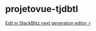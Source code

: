 # projetovue-tjdbtl

[Edit in StackBlitz next generation editor ⚡️](https://stackblitz.com/~/github.com/rafaelmolinari2019/projetovue-tjdbtl)